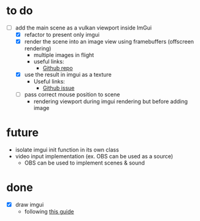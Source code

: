# to do
- [ ] add the main scene as a vulkan viewport inside ImGui
	- [x] refactor to present only imgui
	- [x] render the scene into an image view using framebuffers (offscreen rendering)
		- multiple images in flight
		- useful links:
			- [Github repo](https://github.com/SaschaWillems/Vulkan/blob/master/examples/offscreen/offscreen.cpp)
	- [x] use the result in imgui as a texture
		- Useful links:
			- [Github issue](https://github.com/ocornut/imgui/issues/5110)
	- [ ] pass correct mouse position to scene
		- rendering viewport during imgui rendering but before adding image

# future
- isolate imgui init function in its own class
- video input implementation (ex. OBS can be used as a source)
	- OBS can be used to implement scenes & sound

# done
- [x] draw imgui
	- following [this guide](https://frguthmann.github.io/posts/vulkan_imgui/)
